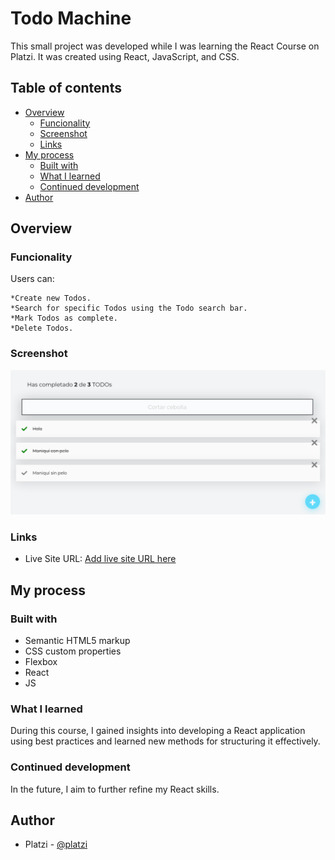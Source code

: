 # Todo Machine

This small project was developed while I was learning the React Course on Platzi. It was created using React, JavaScript, and CSS.

## Table of contents

- [Overview](#overview)
  - [Funcionality](#funcionality)
  - [Screenshot](#screenshot)
  - [Links](#links)
- [My process](#my-process)
  - [Built with](#built-with)
  - [What I learned](#what-i-learned)
  - [Continued development](#continued-development)
- [Author](#author)


## Overview

### Funcionality

Users can:

    *Create new Todos.
    *Search for specific Todos using the Todo search bar.
    *Mark Todos as complete.
    *Delete Todos.

### Screenshot

![Todos Machine](./Todo-machine.png)


### Links

- Live Site URL: [Add live site URL here](https://faq-accordion-six-eta.vercel.app/)

## My process

### Built with

- Semantic HTML5 markup
- CSS custom properties
- Flexbox
- React
- JS

### What I learned

During this course, I gained insights into developing a React application using best practices and learned new methods for structuring it effectively.


### Continued development

In the future, I aim to further refine my React skills.

## Author

- Platzi - [@platzi](https://platzi.com/cursos/react/)


